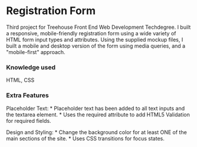 # Registration Form
Third project for Treehouse Front End Web Development Techdegree. I built a responsive, mobile-friendly registration form using a wide variety of HTML form input types and attributes. Using the supplied mockup files, I built a mobile and desktop version of the form using media queries, and a "mobile-first" approach.


### Knowledge used
HTML, CSS


### Extra Features
Placeholder Text:
    * Placeholder text has been added to all text inputs and the textarea element.
    * Uses the required attribute to add HTML5 Validation for required fields.
    
Design and Styling:
    * Change the background color for at least ONE of the main sections of the site.
    * Uses CSS transitions for focus states.
       
